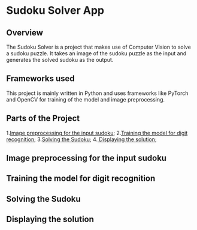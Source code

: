 # Sudoku Solver App

## Overview
The Sudoku Solver  is a project that makes use of Computer Vision to solve a sudoku puzzle. It takes an image of the sudoku puzzle as the input and generates the solved sudoku as the output.

## Frameworks used
This project is mainly written in Python and uses frameworks like PyTorch and OpenCV for training of the model and image preprocessing.

## Parts of the Project
1.[Image preprocessing for the input sudoku](#link1);
2.[Training the model for digit recognition](#link2);
3.[Solving the Sudoku](#link3);
4.[ Displaying the solution](#link4);


## Image preprocessing for the input sudoku

## Training the model for digit recognition

## Solving the Sudoku

## Displaying the solution





